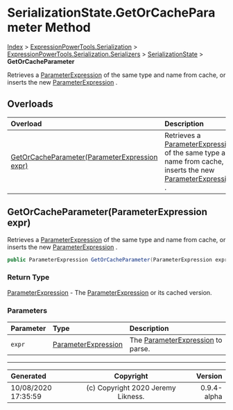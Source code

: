 ﻿# SerializationState.GetOrCacheParameter Method

[Index](../index.md) > [ExpressionPowerTools.Serialization](ExpressionPowerTools.Serialization.a.md) > [ExpressionPowerTools.Serialization.Serializers](ExpressionPowerTools.Serialization.Serializers.n.md) > [SerializationState](ExpressionPowerTools.Serialization.Serializers.SerializationState.cs.md) > **GetOrCacheParameter**

Retrieves a [ParameterExpression](https://docs.microsoft.com/dotnet/api/system.linq.expressions.parameterexpression) of the same type
            and name from cache, or inserts the new [ParameterExpression](https://docs.microsoft.com/dotnet/api/system.linq.expressions.parameterexpression) .

## Overloads

| Overload | Description |
| :-- | :-- |
| [GetOrCacheParameter(ParameterExpression expr)](#getorcacheparameterparameterexpression-expr) | Retrieves a [ParameterExpression](https://docs.microsoft.com/dotnet/api/system.linq.expressions.parameterexpression) of the same type            and name from cache, or inserts the new [ParameterExpression](https://docs.microsoft.com/dotnet/api/system.linq.expressions.parameterexpression) . |
## GetOrCacheParameter(ParameterExpression expr)

Retrieves a [ParameterExpression](https://docs.microsoft.com/dotnet/api/system.linq.expressions.parameterexpression) of the same type
            and name from cache, or inserts the new [ParameterExpression](https://docs.microsoft.com/dotnet/api/system.linq.expressions.parameterexpression) .

```csharp
public ParameterExpression GetOrCacheParameter(ParameterExpression expr)
```

### Return Type

 [ParameterExpression](https://docs.microsoft.com/dotnet/api/system.linq.expressions.parameterexpression)  - The [ParameterExpression](https://docs.microsoft.com/dotnet/api/system.linq.expressions.parameterexpression) or its cached version.

### Parameters

| Parameter | Type | Description |
| :-- | :-- | :-- |
| `expr` | [ParameterExpression](https://docs.microsoft.com/dotnet/api/system.linq.expressions.parameterexpression) | The [ParameterExpression](https://docs.microsoft.com/dotnet/api/system.linq.expressions.parameterexpression) to parse. |



---

| Generated | Copyright | Version |
| :-- | :-: | --: |
| 10/08/2020 17:35:59 | (c) Copyright 2020 Jeremy Likness. | 0.9.4-alpha |

